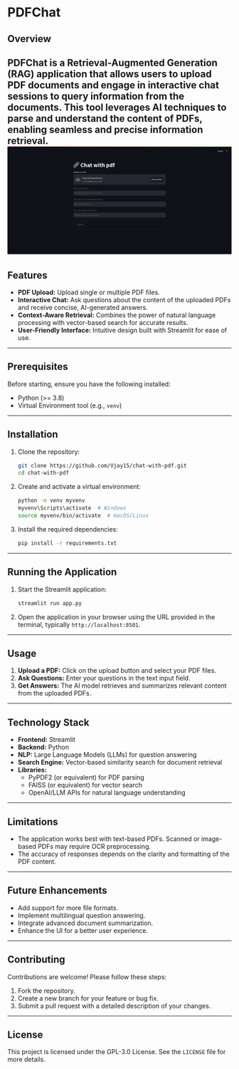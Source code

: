 # PDFChat

## Overview

**PDFChat** is a Retrieval-Augmented Generation (RAG) application that allows users to upload PDF documents and engage in interactive chat sessions to query information from the documents. This tool leverages AI techniques to parse and understand the content of PDFs, enabling seamless and precise information retrieval.
<img src="Screenshot.png" alt="A screenshot of the web app">
---

## Features

- **PDF Upload:** Upload single or multiple PDF files.
- **Interactive Chat:** Ask questions about the content of the uploaded PDFs and receive concise, AI-generated answers.
- **Context-Aware Retrieval:** Combines the power of natural language processing with vector-based search for accurate results.
- **User-Friendly Interface:** Intuitive design built with Streamlit for ease of use.

---

## Prerequisites

Before starting, ensure you have the following installed:

- Python (>= 3.8)
- Virtual Environment tool (e.g., `venv`)

---

## Installation

1. Clone the repository:

    ```bash
    git clone https://github.com/Vjay15/chat-with-pdf.git
    cd chat-with-pdf
    ```

2. Create and activate a virtual environment:

    ```bash
    python -m venv myvenv
    myvenv\Scripts\activate  # Windows
    source myvenv/bin/activate  # macOS/Linux
    ```

3. Install the required dependencies:

    ```bash
    pip install -r requirements.txt
    ```

---

## Running the Application

1. Start the Streamlit application:

    ```bash
    streamlit run app.py
    ```

2. Open the application in your browser using the URL provided in the terminal, typically `http://localhost:8501`.

---

## Usage

1. **Upload a PDF:** Click on the upload button and select your PDF files.
2. **Ask Questions:** Enter your questions in the text input field.
3. **Get Answers:** The AI model retrieves and summarizes relevant content from the uploaded PDFs.

---

## Technology Stack

- **Frontend:** Streamlit
- **Backend:** Python
- **NLP:** Large Language Models (LLMs) for question answering
- **Search Engine:** Vector-based similarity search for document retrieval
- **Libraries:** 
  - PyPDF2 (or equivalent) for PDF parsing
  - FAISS (or equivalent) for vector search
  - OpenAI/LLM APIs for natural language understanding

---

## Limitations

- The application works best with text-based PDFs. Scanned or image-based PDFs may require OCR preprocessing.
- The accuracy of responses depends on the clarity and formatting of the PDF content.

---

## Future Enhancements

- Add support for more file formats.
- Implement multilingual question answering.
- Integrate advanced document summarization.
- Enhance the UI for a better user experience.

---

## Contributing

Contributions are welcome! Please follow these steps:

1. Fork the repository.
2. Create a new branch for your feature or bug fix.
3. Submit a pull request with a detailed description of your changes.

---

## License

This project is licensed under the GPL-3.0 License. See the `LICENSE` file for more details.

